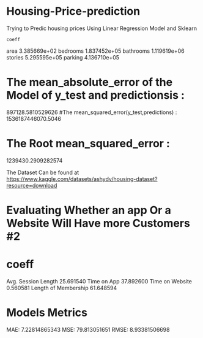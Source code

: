 # Housing-Price-prediction
Trying to Predic housing prices Using Linear Regression Model and Sklearn

	coeff
area	3.385669e+02
bedrooms	1.837452e+05
bathrooms	1.119619e+06
stories	5.295595e+05
parking	4.136710e+05

# The mean_absolute_error of the Model of y_test and predictionsis :
897128.5810529626
#The mean_squared_error(y_test,predictions) :
1536187446070.5046
# The Root mean_squared_error :
1239430.2909282574


The Dataset Can be found at 
https://www.kaggle.com/datasets/ashydv/housing-dataset?resource=download

# Evaluating Whether an app Or a Website Will Have more Customers #2

# coeff
Avg. Session Length	25.691540
Time on App	37.892600
Time on Website	0.560581
Length of Membership	61.648594

# Models Metrics 

MAE: 7.22814865343
MSE: 79.813051651
RMSE: 8.93381506698


